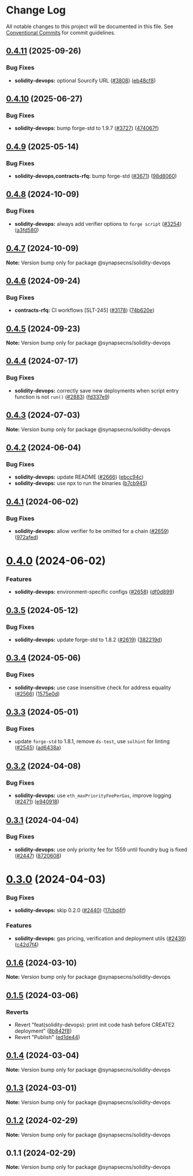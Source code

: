 # Change Log

All notable changes to this project will be documented in this file.
See [Conventional Commits](https://conventionalcommits.org) for commit guidelines.

## [0.4.11](https://github.com/synapsecns/sanguine/compare/@synapsecns/solidity-devops@0.4.10...@synapsecns/solidity-devops@0.4.11) (2025-09-26)


### Bug Fixes

* **solidity-devops:** optional Sourcify URL ([#3808](https://github.com/synapsecns/sanguine/issues/3808)) ([eb48cf8](https://github.com/synapsecns/sanguine/commit/eb48cf82a7dedac852b3cab261e059250c9c9cb4))





## [0.4.10](https://github.com/synapsecns/sanguine/compare/@synapsecns/solidity-devops@0.4.9...@synapsecns/solidity-devops@0.4.10) (2025-06-27)


### Bug Fixes

* **solidity-devops:** bump forge-std to 1.9.7 ([#3727](https://github.com/synapsecns/sanguine/issues/3727)) ([474067f](https://github.com/synapsecns/sanguine/commit/474067fb483c658ff0abd769cfdc91d05cc094d8))





## [0.4.9](https://github.com/synapsecns/sanguine/compare/@synapsecns/solidity-devops@0.4.8...@synapsecns/solidity-devops@0.4.9) (2025-05-14)


### Bug Fixes

* **solidity-devops,contracts-rfq:** bump forge-std ([#3671](https://github.com/synapsecns/sanguine/issues/3671)) ([98d8060](https://github.com/synapsecns/sanguine/commit/98d80609bc83c124b9e81c773ff398d23fdc7a69))





## [0.4.8](https://github.com/synapsecns/sanguine/compare/@synapsecns/solidity-devops@0.4.7...@synapsecns/solidity-devops@0.4.8) (2024-10-09)


### Bug Fixes

* **solidity-devops:** always add verifier options to `forge script` ([#3254](https://github.com/synapsecns/sanguine/issues/3254)) ([a3fd580](https://github.com/synapsecns/sanguine/commit/a3fd5801ca5255cd79c3ae85520b3021b2a55ade))





## [0.4.7](https://github.com/synapsecns/sanguine/compare/@synapsecns/solidity-devops@0.4.6...@synapsecns/solidity-devops@0.4.7) (2024-10-09)

**Note:** Version bump only for package @synapsecns/solidity-devops





## [0.4.6](https://github.com/synapsecns/sanguine/compare/@synapsecns/solidity-devops@0.4.5...@synapsecns/solidity-devops@0.4.6) (2024-09-24)


### Bug Fixes

* **contracts-rfq:** CI workflows [SLT-245] ([#3178](https://github.com/synapsecns/sanguine/issues/3178)) ([74b620e](https://github.com/synapsecns/sanguine/commit/74b620e4c928be8d0dbb422708376d167db7848d))





## [0.4.5](https://github.com/synapsecns/sanguine/compare/@synapsecns/solidity-devops@0.4.4...@synapsecns/solidity-devops@0.4.5) (2024-09-23)

**Note:** Version bump only for package @synapsecns/solidity-devops





## [0.4.4](https://github.com/synapsecns/sanguine/compare/@synapsecns/solidity-devops@0.4.3...@synapsecns/solidity-devops@0.4.4) (2024-07-17)


### Bug Fixes

* **solidity-devops:** correctly save new deployments when script entry function is not `run()` ([#2883](https://github.com/synapsecns/sanguine/issues/2883)) ([fd337e9](https://github.com/synapsecns/sanguine/commit/fd337e9f90e4bb721679361d076548d292f1f162))





## [0.4.3](https://github.com/synapsecns/sanguine/compare/@synapsecns/solidity-devops@0.4.2...@synapsecns/solidity-devops@0.4.3) (2024-07-03)

**Note:** Version bump only for package @synapsecns/solidity-devops





## [0.4.2](https://github.com/synapsecns/sanguine/compare/@synapsecns/solidity-devops@0.4.1...@synapsecns/solidity-devops@0.4.2) (2024-06-04)


### Bug Fixes

* **solidity-devops:** update README ([#2666](https://github.com/synapsecns/sanguine/issues/2666)) ([ebcc94c](https://github.com/synapsecns/sanguine/commit/ebcc94c6d98a0ac302c9e41f0247c95d6fe93a37))
* **solidity-devops:** use npx to run the binaries ([b7cb945](https://github.com/synapsecns/sanguine/commit/b7cb945b793b88789d4220a75b15dcc311afa104))





## [0.4.1](https://github.com/synapsecns/sanguine/compare/@synapsecns/solidity-devops@0.4.0...@synapsecns/solidity-devops@0.4.1) (2024-06-02)


### Bug Fixes

* **solidity-devops:** allow verifier fo be omitted for a chain ([#2659](https://github.com/synapsecns/sanguine/issues/2659)) ([972afed](https://github.com/synapsecns/sanguine/commit/972afeda19e45ae54f868f45f95eb058ea30482c))





# [0.4.0](https://github.com/synapsecns/sanguine/compare/@synapsecns/solidity-devops@0.3.5...@synapsecns/solidity-devops@0.4.0) (2024-06-02)


### Features

* **solidity-devops:** environment-specific configs ([#2658](https://github.com/synapsecns/sanguine/issues/2658)) ([df0d899](https://github.com/synapsecns/sanguine/commit/df0d899cf02d8741443c1910d94d8bb4adb8f12c))





## [0.3.5](https://github.com/synapsecns/sanguine/compare/@synapsecns/solidity-devops@0.3.4...@synapsecns/solidity-devops@0.3.5) (2024-05-12)


### Bug Fixes

* **solidity-devops:** update forge-std to 1.8.2 ([#2619](https://github.com/synapsecns/sanguine/issues/2619)) ([382219d](https://github.com/synapsecns/sanguine/commit/382219d450376650a7787d6daa15c171b0610f19))





## [0.3.4](https://github.com/synapsecns/sanguine/compare/@synapsecns/solidity-devops@0.3.3...@synapsecns/solidity-devops@0.3.4) (2024-05-06)


### Bug Fixes

* **solidity-devops:** use case insensitive check for address equality ([#2566](https://github.com/synapsecns/sanguine/issues/2566)) ([1575e0d](https://github.com/synapsecns/sanguine/commit/1575e0de4654b9ca69456de8135dec87cd589289))





## [0.3.3](https://github.com/synapsecns/sanguine/compare/@synapsecns/solidity-devops@0.3.2...@synapsecns/solidity-devops@0.3.3) (2024-05-01)


### Bug Fixes

* update `forge-std` to 1.8.1, remove `ds-test`, use `solhint` for linting ([#2545](https://github.com/synapsecns/sanguine/issues/2545)) ([ad6438a](https://github.com/synapsecns/sanguine/commit/ad6438ad1f7c24915122d3524fa3dd9f3b9a0b2a))





## [0.3.2](https://github.com/synapsecns/sanguine/compare/@synapsecns/solidity-devops@0.3.1...@synapsecns/solidity-devops@0.3.2) (2024-04-08)


### Bug Fixes

* **solidity-devops:** use `eth_maxPriorityFeePerGas`, improve logging ([#2471](https://github.com/synapsecns/sanguine/issues/2471)) ([e940918](https://github.com/synapsecns/sanguine/commit/e9409181f99cd000dea927420fe43c189b8bb2b1))





## [0.3.1](https://github.com/synapsecns/sanguine/compare/@synapsecns/solidity-devops@0.3.0...@synapsecns/solidity-devops@0.3.1) (2024-04-04)


### Bug Fixes

* **solidity-devops:** use only priority fee for 1559 until foundry bug is fixed ([#2447](https://github.com/synapsecns/sanguine/issues/2447)) ([8720608](https://github.com/synapsecns/sanguine/commit/8720608dcb216042fc10d80b95b9e55eaed29c4e))





# [0.3.0](https://github.com/synapsecns/sanguine/compare/@synapsecns/solidity-devops@0.1.6...@synapsecns/solidity-devops@0.3.0) (2024-04-03)


### Bug Fixes

* **solidity-devops:** skip 0.2.0 ([#2440](https://github.com/synapsecns/sanguine/issues/2440)) ([17cbd4f](https://github.com/synapsecns/sanguine/commit/17cbd4f820da545619b367a11747a0e1458ebda3))


### Features

* **solidity-devops:** gas pricing, verification and deployment utils ([#2439](https://github.com/synapsecns/sanguine/issues/2439)) ([c42d7f4](https://github.com/synapsecns/sanguine/commit/c42d7f4db96ee453b9f19ca421564d16f07dd3fb))





## [0.1.6](https://github.com/synapsecns/sanguine/compare/@synapsecns/solidity-devops@0.1.5...@synapsecns/solidity-devops@0.1.6) (2024-03-10)

**Note:** Version bump only for package @synapsecns/solidity-devops





## [0.1.5](https://github.com/synapsecns/sanguine/compare/@synapsecns/solidity-devops@0.2.0...@synapsecns/solidity-devops@0.1.5) (2024-03-06)


### Reverts

* Revert "feat(solidity-devops): print init code hash before CREATE2 deployment" ([8b842f8](https://github.com/synapsecns/sanguine/commit/8b842f8fbdc036d647a9fc4eb668b01d9d03aa6b))
* Revert "Publish" ([ed1de44](https://github.com/synapsecns/sanguine/commit/ed1de4437ae4426c929b514b06116ea624311465))





## [0.1.4](https://github.com/synapsecns/sanguine/compare/@synapsecns/solidity-devops@0.1.3...@synapsecns/solidity-devops@0.1.4) (2024-03-04)

**Note:** Version bump only for package @synapsecns/solidity-devops





## [0.1.3](https://github.com/synapsecns/sanguine/compare/@synapsecns/solidity-devops@0.1.2...@synapsecns/solidity-devops@0.1.3) (2024-03-01)

**Note:** Version bump only for package @synapsecns/solidity-devops





## [0.1.2](https://github.com/synapsecns/sanguine/compare/@synapsecns/solidity-devops@0.1.1...@synapsecns/solidity-devops@0.1.2) (2024-02-29)

**Note:** Version bump only for package @synapsecns/solidity-devops





## 0.1.1 (2024-02-29)

**Note:** Version bump only for package @synapsecns/solidity-devops
